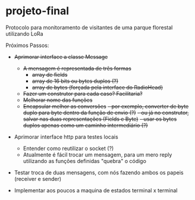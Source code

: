 # projeto-final
Protocolo para monitoramento de visitantes de uma parque florestal utilizando LoRa

Próximos Passos:

- ~~Aprimorar interface a classe Message~~
  - ~~A mensagem é representada de três formas~~
    - ~~array de fields~~
    - ~~array de 16 bits ou bytes duplos (?)~~
    - ~~array de bytes (forçada pela interface do RadioHead)~~
  - ~~Fazer um construtor para cada caso? Facilitaria?~~
  - ~~Melhorar nome das funções~~
  - ~~Encapsular melhor as conversões~~
    ~~- por exemplo, converter de byte duplo para byte dentro da função de envio (?)~~
    ~~- ou já no construtor, salvar nas duas representações (Fields e Byte)~~
    ~~- usar os bytes duplos apenas como um caminho intermediário (?)~~
- Aprimorar interface http para testes locais
    - Entender como reutilizar o socket (?)
    - Atualmente é fácil trocar um mensagem, para um mero reply utilizando as funções definidas "quebra" o código

- Testar troca de duas mensagens, com nós fazendo ambos os papeis (receiver e sender)
- Implementar aos poucos a maquina de estados terminal x terminal